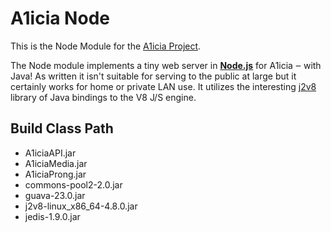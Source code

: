 # A1icia Node

This is the Node Module for the [A1icia Project](https://github.com/markhull/A1icia).

The Node module implements a tiny web server in **[Node.js](https://nodejs.org)** for A1icia ‒ with Java! As written it isn't suitable for serving to the public at large but it certainly works for home or private LAN use. It utilizes the interesting [j2v8](https://github.com/eclipsesource/J2V8) library of Java bindings to the V8 J/S engine.

## Build Class Path
* A1iciaAPI.jar
* A1iciaMedia.jar
* A1iciaProng.jar
* commons-pool2-2.0.jar
* guava-23.0.jar
* j2v8-linux_x86_64-4.8.0.jar
* jedis-1.9.0.jar
